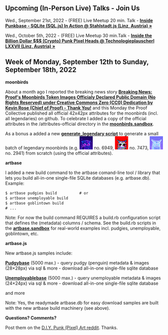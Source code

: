 


## Upcoming (In-Person Live) Talks - Join Us

Wed., September 21st, 2022 - (FREE) Live Meetup 20 min. Talk  - [**Inside Punkbase - SQLite (SQL.js) In Action @ Stahlstadt.js (Linz, Austria) »**](https://old.reddit.com/r/DIYPunkArt/comments/x9z3tg/upcoming_free_live_meetup_20_mintalk_wed/)

Wed., October 5th, 2022  -  (FREE) Live Meetup 30 min.Talk - [**Inside the Billion Dollar $$$ (Crypto) Punk Pixel Heads @ Technologieplauscherl LXXVII (Linz, Austria) »**](https://old.reddit.com/r/DIYPunkArt/comments/xce70l/upcoming_free_live_meetup_30_mintalk_wed_october/)



##  Week of Monday, September 12th to Sunday, September 18th, 2022

**moonbirds**

About a month ago I reported the breaking news story [**Breaking News: Proof's Moonbirds Token Images Officialy Declared Public Domain (No Rights Reserved) under Creative Commons Zero (CC0) Dedication by Kevin Rose (Chief of Proof) - Thank You!**](https://old.reddit.com/r/DIYPunkArt/comments/who4wm/breaking_news_proofs_moonbirds_token_images/) and
this Monday the Proof Collective published all official 42x42px attributes for the moonbirds 
(incl. all legendaries) on github.  To celebrate  I added a copy of the official attributes in the /attributes-official directory
in the [**moonbirds.sandbox**](https://github.com/pixelartexchange/moonbirds.sandbox).

As a bonus a added a new [**generate_legendary script**](https://github.com/pixelartexchange/moonbirds.sandbox/blob/master/moonbirds/generate_legendary.rb) to generate a small batch of  legendary moonbirds (e.g. 
![](https://github.com/pixelartexchange/moonbirds.sandbox/raw/master/moonbirds/i/moonbird6949.png) no. 6949, 
![](https://github.com/pixelartexchange/moonbirds.sandbox/raw/master/moonbirds/i/moonbird7473.png) no. 7473, 
![](https://github.com/pixelartexchange/moonbirds.sandbox/raw/master/moonbirds/i/moonbird2941.png) no. 2941) from scratch (using the official attributes).


**artbase**

I added a new build command to the artbase comand-line tool / library
that lets you build all-in-one single-file SQLite databases (e.g. artbase.db). Example:

```
$ artbase pudgies build          # or
$ artbase unemployable build   
$ artbase goblintown build
# ...
```

Note: For now the build command REQUIRES a build.rb configuration script that defines the (metadata) columns / schema.
See the build.rb scripts in the [**artbase.sandbox**](https://github.com/pixelartexchange/artbase.sandbox) for real-world examples incl. pudgies, unemployable, goblintown, etc.


**artbase.js**

New artbase.js samples include:

[**Pudgybase**](https://pixelartexchange.github.io/artbase.js/pudgybase/) (5000 max.) - query pudgy (penguin) metadata & images (28×28px) via sql & more - download all-in-one single-file sqlite database

[**Unemployablebase**](https://pixelartexchange.github.io/artbase.js/unemployablebase/) (5000 max.) - query unemployable metadata & images (24×24px) via sql & more - download all-in-one single-file sqlite database

and more

Note: Yes, the readymade artbase.db for easy download samples are built with the new artbase build machinery (see above). 


**Questions? Comments?**

Post them on the [D.I.Y. Punk (Pixel) Art reddit](https://old.reddit.com/r/DIYPunkArt). Thanks.

